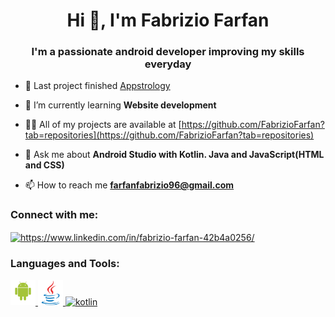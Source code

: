 <h1 align="center">Hi 👋, I'm Fabrizio Farfan</h1>
<h3 align="center">I'm a passionate android developer improving my skills everyday</h3>

- 🔭 Last project finished [Appstrology
](https://github.com/FabrizioFarfan/Appstrology)

- 🌱 I’m currently learning **Website development**

- 👨‍💻 All of my projects are available at [https://github.com/FabrizioFarfan?tab=repositories](https://github.com/FabrizioFarfan?tab=repositories)

- 💬 Ask me about **Android Studio with Kotlin. Java and JavaScript(HTML and CSS)**

- 📫 How to reach me **farfanfabrizio96@gmail.com**

<h3 align="left">Connect with me:</h3>
<p align="left">
<a href="https://linkedin.com/in/https://www.linkedin.com/in/fabrizio-farfan-42b4a0256/" target="blank"><img align="center" src="https://raw.githubusercontent.com/rahuldkjain/github-profile-readme-generator/master/src/images/icons/Social/linked-in-alt.svg" alt="https://www.linkedin.com/in/fabrizio-farfan-42b4a0256/" height="30" width="40" /></a>
</p>

<h3 align="left">Languages and Tools:</h3>
<p align="left"> <a href="https://developer.android.com" target="_blank" rel="noreferrer"> <img src="https://raw.githubusercontent.com/devicons/devicon/master/icons/android/android-original-wordmark.svg" alt="android" width="40" height="40"/> </a> <a href="https://www.java.com" target="_blank" rel="noreferrer"> <img src="https://raw.githubusercontent.com/devicons/devicon/master/icons/java/java-original.svg" alt="java" width="40" height="40"/> </a> <a href="https://kotlinlang.org" target="_blank" rel="noreferrer"> <img src="https://www.vectorlogo.zone/logos/kotlinlang/kotlinlang-icon.svg" alt="kotlin" width="40" height="40"/> </a> </p>

